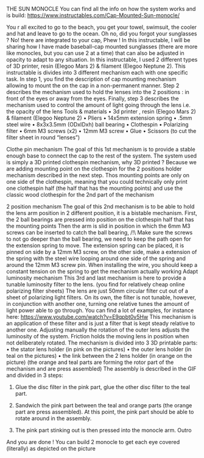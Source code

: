 THE SUN MONOCLE
You can find all the info on how the system works and is build: https://www.instructables.com/Cap-Mounted-Sun-monocle/


You r all excited to go to the beach, you get your towel, swimsuit, the cooler and hat and leave to go to the ocean. Oh no, did you forgot your sunglasses ? No! there are integrated to your cap, Phew !
In this instructable, I will be sharing how I have made baseball-cap mounted sunglasses (there are more like monocles, but you can use 2 at a time) that can also be adjusted in opacity to adapt to any situation. In this instructable, I used 2 different types of 3D printer, resin (Elegoo Mars 2) & filament (Elegoo Neptune 2). 
This instructable is divides into 3 different mechanism each with one specific task. In step 1, you find the description of cap mounting mechanism allowing to mount the on the cap in a non-permanent manner. Step 2 describes the mechanism used to hold the lenses into the 2 positions : in front of the eyes or away from the eyes. Finally, step 3 describes the mechanism used to control the amount of light going through the lens i.e. the opacity of the lens
Tools & materials
•	3d printer , resin (Elegoo Mars 2) & filament (Elegoo Neptune 2)
•	Pliers
•	14x5mm extension spring
•	.5mm  steel wire
•	8x3x3.5mm (ODxIDxh) ball bearing
•	Clothespin 
•	Polarizing filter
•	6mm M3 screws (x2)
•	12mm M3 screw
•	Glue
•	Scissors (to cut the filter sheet in round “lenses”)

Clothe pin mechanism
The goal of this 1st mechanism is to provide a stable enough base to connect the cap to the rest of the system. The system used is simply a 3D printed clothespin mechanism, why 3D printed ? Because we are adding mounting point on the clothespin for the 2 positions holder mechanism described in the next step. Thos mounting points are only on one side of the clothespin, meaning that you could technically only print one clothespin half (the half that has the mounting points) and use the classic wood clothespin for the 2nd part of the mechanism

2 position mechanism
The goal of this 2nd mechanism is to be able to hold the lens arm position in 2 different position, it is a bistable mechanism.
First, the 2 ball bearings are pressed into position on the clothespin half that has the mounting points
Then the arm is slid in position in which the 6mm M3 screws can be inserted to catch the ball bearing, /!\ Make sure the screws to not go deeper than the ball bearing, we need to keep the path open for the extension spring to move.
The extension spring can be placed, it is pinned on side by a 12mm M3 screw, on the other side, make a extension of the spring with the steel wire looping around one side of the spring and around the 12mm M3 screw pin. When installing the wire, you should keep a constant tension on the spring to get the mechanism actually working 
Adapt luminosity mechanism
This 3rd and last mechanism is here to provide a tunable luminosity filter to the lens. (you find for relatively cheap online polarizing filter sheets)
The lens are just 50mm circular filter cut out of a  sheet of polarizing light filters. On its own, the filter is not tunable, however, in conjunction with another one, turning one relative tunes the amount of light power able to go through. You can find a lot of examples, for instance here: https://www.youtube.com/watch?v=E9qpbt0v5Hw
This mechanism is an application of these filter and is just a filter that is kept steady relative to another one. Adjusting manually the rotation of the outer lens adjusts the luminosity of the system. Friction holds the moving lens in position when not deliberately rotated.
The mechanism is divided into 3 3D printable parts:
•	the stator lens holder (in pink on the pictures)
•	the outer lens holder (in teal on the pictures)
•	the link between the 2 lens holder (in orange on the picture)
(the orange and teal parts are forming the rotor part of the mechanism and are press assembled)
The assembly is described in the GIF and divided in 3 steps:
1.	Glue the disc filter in the pink part, glue the other disc filter to the teal part.

2.	Sandwich the pink part between the teal and orange parts (the orange part are press assembled). At this point, the pink part should be able to rotate around in the assembly.

3.	The pink part stinking out is then pressed into the monocle arm. 
Outro

And you are done ! 
You can build 2 monocle to get each eye covered (literally) as depicted on the picture

